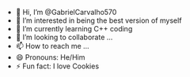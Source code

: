 - 👋 Hi, I’m @GabrielCarvalho570
- 👀 I’m interested in being the best version of myself
- 🌱 I’m currently learning C++ coding
- 💞️ I’m looking to collaborate ...
- 📫 How to reach me ...
- 😄 Pronouns: He/Him
- ⚡ Fun fact: I love Cookies

<!---
GabrielCarvalho570/GabrielCarvalho570 is a ✨ special ✨ repository because its `README.md` (this file) appears on your GitHub profile.
You can click the Preview link to take a look at your changes.
--->
